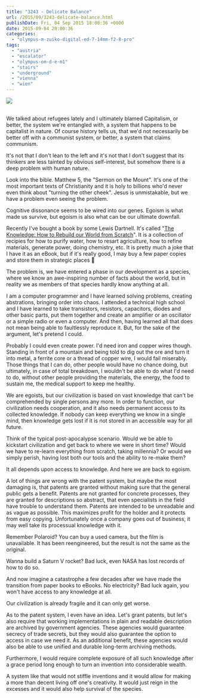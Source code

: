 ```yaml
---
title: "3243 - Delicate Balance"
url: /2015/09/3243-delicate-balance.html
publishDate: Fri, 04 Sep 2015 18:00:36 +0000
date: 2015-09-04 20:00:36
categories: 
  - "olympus-m-zuiko-digital-ed-7-14mm-f2-8-pro"
tags: 
  - "austria"
  - "escalator"
  - "olympus-om-d-e-m1"
  - "stairs"
  - "underground"
  - "vienna"
  - "wien"
---
```

<div class="container">
<div class="center"><a target="_blank" href="https://d25zfm9zpd7gm5.cloudfront.net/1200x1200/2015/20150718_235027_lr.jpg"><img class="webfeedsFeaturedVisual" src="https://d25zfm9zpd7gm5.cloudfront.net/0600x0600/2015/20150718_235027_lr.jpg" /></a></div>
</div>
<br />

We talked about refugees lately and I ultimately blamed Capitalism, or better, the system we're entangled with, a system that happens to be capitalist in nature. Of course history tells us, that we'd not necessarily be better off with a communist system, or better, a system that claims communism.

It's not that I don't lean to the left and it's not that I don't suggest that its thinkers are less tainted by obvious self-interest, but somehow there is a deep problem with human nature.

Look into the bible. Matthew 5, the "Sermon on the Mount". It's one of the most important texts of Christianity and it is holy to billions who'd never even think about "turning the other cheek". Jesus is unmistakable, but we have a problem even seeing the problem.

Cognitive dissonance seems to be wired into our genes. Egoism is what made us survive, but egoism is also what can be our ultimate downfall.

Recently I've bought a book by some Lewis Dartnell. It's called "<a target="_blank" href="http://the-knowledge.org/en-gb/the-book/">The Knowledge: How to Rebuild our World from Scratch</a>". It is a collection of recipies for how to purify water, how to resart agriculture, how to refine materials, generate power, doing chemistry, etc. It is pretty much a joke that I have it as an eBook, but if it's really good, I may buy a few paper copies and store them in strategic places 🙂

The problem is, we have entered a phase in our development as a species, where we know an awe-inspiring number of facts about the world, but in reality we as members of that species hardly know anything at all.

I am a computer programmer and I have learned solving problems, creating abstrations, bringing order into chaos. I attended a technical high school and I have learned to take transistors, resistors, capacitors, diodes and other basic parts, put them together and create an amplifier or an oscillator or a simple radio or even a computer. And then, having learned all that does not mean being able to faultlessly reproduce it. But, for the sake of the argument, let's pretend I could.

Probably I could even create power. I'd need iron and copper wires though. Standing in front of a mountain and being told to dig out the ore and turn it into metal, a ferrite core or a thread of copper wire, I would fail miserably. Those things that I can do, other people would have no chance doing, but ultimately, in case of total breakdown, I wouldn't be able to do what I'd need to do, without other people providing the materials, the energy, the food to sustain me, the medical support to keep me healthy.

<a target="_blank" href="https://d25zfm9zpd7gm5.cloudfront.net/1200x1200/2015/20150718_235107_lr.jpg"><img style="margin: 0pt 10px 0pt 0px; float: left;" src="https://d25zfm9zpd7gm5.cloudfront.net/0150x0150/2015/20150718_235107_lr.jpg" alt="" border="0" /></a> We are egoists, but our civilization is based on vast knowledge that can't be comprehended by single persons any more. In order to function, our civilization needs cooperation, and it also needs permanent access to its collected knowledge. If nobody can keep everything we know in a single mind, then knowledge gets lost if it is not stored in an accessible way for all future.

Think of the typical post-apocalypse scenario. Would we be able to kickstart civilization and get back to where we were in short time? Would we have to re-learn everything from scratch, taking millennia? Or would we simply perish, having lost both our tools and the ability to re-make them?

It all depends upon access to knowledge. And here we are back to egoism.

A lot of things are wrong with the patent system, but maybe the most damaging is, that patents are granted without making sure that the general public gets a benefit. Patents are not granted for concrete processes, they are granted for descriptions so abstract, that even specialists in the field have trouble to understand them. Patents are intended to be unreadable and as vague as possible. This maximizes profit for the holder and it protects from easy copying. Unfortunately once a company goes out of business, it may well take its processual knowledge with it.

Remember Polaroid? You can buy a used camera, but the film is unavailable. It has been reengineered, but the result is not the same as the original.

Wanna build a Saturn V rocket? Bad luck, even NASA has lost records of how to do so.

And now imagine a catastrophe a few decades after we have made the transition from paper books to eBooks. No electricity? Bad luck again, you won't have access to any knowledge at all.

Our civilization is already fragile and it can only get worse.

As to the patent system, I even have an idea. Let's grant patents, but let's also require that working implementations in plain and readable description are archived by government agencies. These agencies would guarantee secrecy of trade secrets, but they would also guarantee the option to access in case we need it. As an additional benefit, these agencies would also be able to use unified and durable long-term archiving methods.

Furthermore, I would require complete exposure of all such knowledge after a grace period long enough to turn an invention into considerable wealth.

A system like that would not stiffle inventions and it would allow for making a more than decent living off one's creativity. It would just reign in the excesses and it would also help survival of the species.
